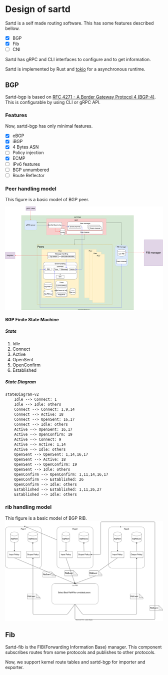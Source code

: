 # Design of sartd

Sartd is a self made routing software.
This has some features described bellow.

- [x] BGP
- [x] Fib
- [ ] CNI

Sartd has gRPC and CLI interfaces to configure and to get information.

Sartd is implemented by Rust and [tokio](https://tokio.rs/) for a asynchronous runtime.

## BGP

Sartd-bgp is based on [RFC 4271 - A Border Gateway Protocol 4 (BGP-4)](https://datatracker.ietf.org/doc/html/rfc4271).
This is configurable by using CLI or gRPC API.

### Features

Now, sartd-bgp has only minimal features.

- [x] eBGP
- [x] iBGP
- [x] 4 Bytes ASN
- [ ] Policy injection
- [x] ECMP
- [ ] IPv6 features
- [ ] BGP unnumbered
- [ ] Route Reflector

### Peer handling model

This figure is a basic model of BGP peer.

![model](model.drawio.svg)

#### BGP Finite State Machine

##### State

1. Idle
2. Connect
3. Active
4. OpenSent
5. OpenConfirm
6. Established

##### State Diagram

```mermaid
stateDiagram-v2
    Idle --> Connect: 1
    Idle --> Idle: others
    Connect --> Connect: 1,9,14
    Connect --> Active: 18
    Connect --> OpenSent: 16,17
    Connect --> Idle: others
    Active --> OpenSent: 16,17
    Active --> OpenConfirm: 19
    Active --> Connect: 9
    Active --> Active: 1,14
    Active --> Idle: others
    OpenSent --> OpenSent: 1,14,16,17
    OpenSent --> Active: 18
    OpenSent --> OpenConfirm: 19
    OpenSent --> Idle: others
    OpenConfirm --> OpenConfirm: 1,11,14,16,17
    OpenConfirm --> Established: 26
    OpenConfirm --> Idle: others
    Established --> Established: 1,11,26,27
    Established --> Idle: others
```

### rib handling model

This figure is a basic model of BGP RIB.
![rib-model](rib-model.drawio.svg)

## Fib

Sartd-fib is the FIB(Forwarding Information Base) manager.
This component subscribes routes from some protocols and publishes to other protocols.

Now, we support kernel route tables and sartd-bgp for importer and exporter.
